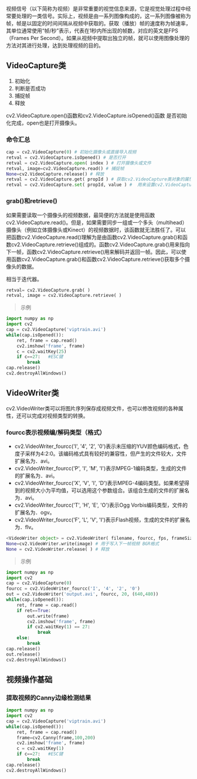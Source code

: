 视频信号（以下简称为视频）是非常重要的视觉信息来源，它是视觉处理过程中经常要处理的一类信号。实际上，视频是由一系列图像构成的，这一系列图像被称为帧，帧是以固定的时间间隔从视频中获取的。获取（播放）帧的速度称为帧速率，其单位通常使用“帧/秒”表示，代表在1秒内所出现的帧数，对应的英文是FPS（Frames Per Second）。如果从视频中提取出独立的帧，就可以使用图像处理的方法对其进行处理，达到处理视频的目的。

## VideoCapture类
1. 初始化
2. 判断是否成功
3. 捕捉帧
4. 释放

cv2.VideoCapture.open()函数和cv2.VideoCapture.isOpened()函数
是否初始化完成，open也是打开摄像头。
### 命令汇总
```python
cap = cv2.VideoCapture(0) # 初始化摄像头或直接导入视频
retval = cv2.VideoCapture.isOpened() # 是否打开
retval = cv2.VideoCapture.open( index ) # 打开摄像头或文件
retval, image=cv2.VideoCapture.read() # 捕捉帧
None=cv2.VideoCapture.release() # 释放
retval = cv2.VideoCapture.get( propId ) # 获取cv2.VideoCapture类对象的属性
retval = cv2.VideoCapture.set( propId, value ) #  用来设置cv2.VideoCapture类对象的属性
```
### grab()和retrieve()
如果需要读取一个摄像头的视频数据，最简便的方法就是使用函数cv2.VideoCapture.read()。但是，如果需要同步一组或一个多头（multihead）摄像头（例如立体摄像头或Kinect）的视频数据时，该函数就无法胜任了。可以把函数cv2.VideoCapture.read()理解为是由函数cv2.VideoCapture.grab()和函数cv2.VideoCapture.retrieve()组成的。函数cv2.VideoCapture.grab()用来指向下一帧，函数cv2.VideoCapture.retrieve()用来解码并返回一帧。因此，可以使用函数cv2.VideoCapture.grab()和函数cv2.VideoCapture.retrieve()获取多个摄像头的数据。

相当于迭代器。

```python
retval= cv2.VideoCapture.grab( )
retval, image = cv2.VideoCapture.retrieve( )
```
> 示例

```python
import numpy as np
import cv2
cap = cv2.VideoCapture('viptrain.avi')
while(cap.isOpened()):
    ret, frame = cap.read()
    cv2.imshow('frame', frame)
    c = cv2.waitKey(25)
    if c==27:   #ESC键
        break
cap.release()
cv2.destroyAllWindows()
```
## VideoWriter类
cv2.VideoWriter类可以将图片序列保存成视频文件，也可以修改视频的各种属性，还可以完成对视频类型的转换。

###  fourcc表示视频编/解码类型（格式）

+ cv2.VideoWriter_fourcc('I', '4', '2', '0')表示未压缩的YUV颜色编码格式，色度子采样为4:2:0。该编码格式具有较好的兼容性，但产生的文件较大，文件扩展名为．avi。
+ cv2.VideoWriter_fourcc('P', 'I', 'M', 'I')表示MPEG-1编码类型，生成的文件的扩展名为．avi。
+ cv2.VideoWriter_fourcc('X', 'V', 'I', 'D')表示MPEG-4编码类型。如果希望得到的视频大小为平均值，可以选用这个参数组合。该组合生成的文件的扩展名为．avi。
+ cv2.VideoWriter_fourcc('T', 'H', 'E', 'O')表示Ogg Vorbis编码类型，文件的扩展名为．ogv。
+ cv2.VideoWriter_fourcc('F', 'L', 'V', 'I')表示Flash视频，生成的文件的扩展名为．flv。
  
```python
<VideoWriter object> = cv2.VideoWriter( filename, fourcc, fps, frameSize[,isColor] )
None=cv2.VideoWriter.write(image) # 用于写入下一帧视频 BGR格式
None = cv2.VideoWriter.release( ) # 释放
```
> 示例

```python
import numpy as np
import cv2
cap = cv2.VideoCapture(0)
fourcc = cv2.VideoWriter_fourcc('I', '4', '2', '0')
out = cv2.VideoWriter('output.avi', fourcc, 20, (640,480))
while(cap.isOpened()):
    ret, frame = cap.read()
    if ret==True:
        out.write(frame)
        cv2.imshow('frame', frame)
        if cv2.waitKey(1) == 27:
            break
    else:
        break
cap.release()
out.release()
cv2.destroyAllWindows()
```
## 视频操作基础

### 提取视频的Canny边缘检测结果
```python
import numpy as np
import cv2
cap = cv2.VideoCapture('viptrain.avi')
while(cap.isOpened()):
    ret, frame = cap.read()
    frame=cv2.Canny(frame,100,200)
    cv2.imshow('frame', frame)
    c = cv2.waitKey(1)
    if c==27:   #ESC键
        break
cap.release()
cv2.destroyAllWindows()
```
